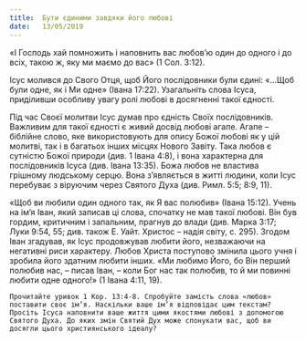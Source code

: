 ```yaml
---
title:  Бути єдиними завдяки його любові
date:   13/05/2019
---
```


«І Господь хай помножить і наповнить вас любов’ю один до одного і до всіх, такою ж, яку ми маємо до вас» (1 Сол. 3:12).

Ісус молився до Свого Отця, щоб Його послідовники були єдині: «…Щоб були одне, як і Ми одне» (Івана 17:22). Узагальніть слова Ісуса, приділивши особливу увагу ролі любові в досягненні такої єдності.

Під час Своєї молитви Ісус думав про єдність Своїх послідовників. Важливим для такої єдності є живий досвід любові агапе. Агапе – біблійне слово, яке використовують для опису Божої любові як у цій молитві, так і в багатьох інших місцях Нового Завіту. Така любов є сутністю Божої природи (див. 1 Івана 4:8), і вона характерна для послідовників Ісуса (див. Івана 13:35). Божа любов не властива грішному людському серцю. Вона з’являється в житті людини, коли Ісус перебуває з віруючим через Святого Духа (див. Римл. 5:5; 8:9, 11).

«Щоб ви любили один одного так, як Я вас полюбив» (Івана 15:12). Учень на ім’я Іван, який записав ці слова, спочатку не мав такої любові. Він був гордим, критичним і запальним, прагнув до влади (див. Марка 3:17; Луки 9:54, 55; див. також Е. Уайт. Христос – надія світу, с. 295). Згодом Іван згадував, як Ісус продовжував любити його, незважаючи на негативні риси характеру. Любов Христа поступово змінила цього учня і зробила його здатним любити інших. «Ми любимо Його, бо Він перший полюбив нас, – писав Іван, – коли Бог нас так полюбив, то й ми повинні любити одне одного!» (1 Івана 4:11, 19).

`Прочитайте уривок 1 Кор. 13:4-8. Спробуйте замість слова «любов» поставити своє ім’я. Наскільки ваше ім’я відповідає цим текстам? Просіть Ісуса наповнити ваше життя цими якостями любові з допомогою Святого Духа. До яких змін Святий Дух може спонукати вас, щоб ви досягли цього християнського ідеалу?`